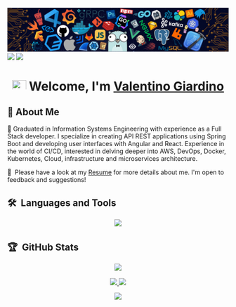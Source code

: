 ![MasterHead](https://github.com/Adityakanoi2001/ASK/blob/28411921ee8f932e339cff3cf15830aa865eeff4/assets/header.png)
<a href="https://www.linkedin.com/in/valentinogiardino/"><img src="https://img.shields.io/badge/-Linkedin-0077B5?style=for-the-badge&logo=Linkedin&logoColor=white"/></a>
<a href="mailto:valentinogiardino17@gmail.com"><img src="https://img.shields.io/badge/-Mail-D14836?style=for-the-badge&logo=Gmail&logoColor=white"/></a>

<!--![Valentino Giardino Banner](https://raw.githubusercontent.com/valentinogiardino/valentinogiardino/main/assets/git-banner2.webp)-->
<div>
  <h1 align="center">
    <img src = "https://media2.giphy.com/media/QssGEmpkyEOhBCb7e1/giphy.gif?cid=ecf05e47a0n3gi1bfqntqmob8g9aid1oyj2wr3ds3mg700bl&rid=giphy.gif" height=24px width = 32px>
    Welcome, I'm <a href="https://cv.vgiardino.com">Valentino Giardino</a>
  </h1>
</div>

<!--[![Typing SVG](https://readme-typing-svg.herokuapp.com?color=8D49F7FF&size=25&center=true&vCenter=true&width=1000&lines=Software+Engineer;Full+Stack+Developer&duration=2500&pause=600)](https://git.io/typing-svg)-->


## 💫 About Me

🚀 Graduated in Information Systems Engineering with experience as a Full Stack developer. I specialize in creating API REST applications using Spring Boot and developing user interfaces with Angular and React. Experience in the world of CI/CD, interested in delving deeper into AWS, DevOps, Docker, Kubernetes, Cloud, infrastructure and microservices architecture.

📄 &nbsp;Please have a look at my [Resume](https://cv.vgiardino.com) for more details about me. I'm open to feedback and suggestions!


<!--<img height="180em" alt="Night Coding" src="https://raw.githubusercontent.com/AVS1508/AVS1508/master/assets/Night-Coding.gif" align="right"/>-->

## 🛠 &nbsp;Languages and Tools

<p align="center">
  <a href="https://skillicons.dev">
    <img src="https://skillicons.dev/icons?i=java,spring,hibernate,dotnet,py,nodejs,aws,docker,kafka,maven,git,github,ts,js,angular,react,astro,nextjs,linux,nginx,bash,jenkins,terraform,mysql,mongodb,supabase,postgres,firebase,html,css" />
  </a>
</p>


## 🏆 &nbsp;GitHub Stats
<p align="center">
  <img src="https://github-profile-trophy.vercel.app/?username=valentinogiardino&theme=onedark&row=1&no-bg=true&column=6&margin-w=15&margin-h=15" />
</p>
<p align="center">
  <a href="https://github.com/valentinogiardino">
    <img height="180em" src="https://github-readme-stats-eight-theta.vercel.app/api?username=valentinogiardino&show_icons=true&theme=algolia&include_all_commits=true&count_private=true"/>
  </a>
  <a href="https://github.com/valentinogiardino">
    <img height="180em" src="https://github-readme-stats-eight-theta.vercel.app/api/top-langs/?username=valentinogiardino&layout=compact&langs_count=8&theme=algolia"/>
  </a>
</p>

<p align="center">
  <img height="180em" src="https://github-readme-streak-stats.herokuapp.com/?user=valentinogiardino&theme=dark&hide_border=true"/>
</p>
